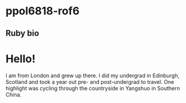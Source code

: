 # ppol6818-rof6
## Ruby bio
# Hello! 
I am from London and grew up there. I did my undergrad in Edinburgh, Scotland and took a year out pre- and post-undergrad to travel. One highlight was cycling through the countryside in Yangshuo in Southern China. 

